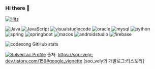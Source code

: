 ### Hi there 👋
[![Hits](https://hits.seeyoufarm.com/api/count/incr/badge.svg?url=https%3A%2F%2Fgithub.com%2Fcodexong&count_bg=%23A4C1E5&title_bg=%234D6ACD&icon=&icon_color=%23E7E7E7&title=hits&edge_flat=false)](https://hits.seeyoufarm.com)

![Java](https://img.shields.io/badge/Java-007396.svg?&style=for-the-badge&logo=Java&logoColor=white)
![JavaScript](https://img.shields.io/badge/JavaScript-F7DF1E.svg?&style=for-the-badge&logo=JavaScript&logoColor=white)
![visualstudiocode](https://img.shields.io/badge/visualstudiocode-007ACC.svg?&style=for-the-badge&logo=visualstudiocode&logoColor=white)
![oracle](https://img.shields.io/badge/oracle-F80000.svg?&style=for-the-badge&logo=oracle&logoColor=white)
![mysql](https://img.shields.io/badge/mysql-4479A1.svg?&style=for-the-badge&logo=mysql&logoColor=white)
![python](https://img.shields.io/badge/python-3776AB.svg?&style=for-the-badge&logo=python&logoColor=white)
![spring](https://img.shields.io/badge/spring-6DB33F.svg?&style=for-the-badge&logo=spring&logoColor=white)
![springboot](https://img.shields.io/badge/springboot-6DB33F.svg?&style=for-the-badge&logo=springboot&logoColor=white)
![macos](https://img.shields.io/badge/macos-000000.svg?&style=for-the-badge&logo=macos&logoColor=white)
![androidstudio](https://img.shields.io/badge/androidstudio-3DDC84.svg?&style=for-the-badge&logo=androidstudio&logoColor=white)
![firebase](https://img.shields.io/badge/firebase-FFCA28.svg?&style=for-the-badge&logo=firebase&logoColor=white)

![codexong GitHub stats](https://github-readme-stats.vercel.app/api?username=anuraghazra&theme=tokyonight&show_icons=true)

[![Solved.ac Profile](http://mazassumnida.wtf/api/v2/generate_badge?boj=백준아이디)](https://solved.ac/xongyuna/)
출처: https://soo-vely-dev.tistory.com/159#google_vignette [soo_vely의 개발로그:티스토리]

<!--
**codexong/codexong** is a ✨ _special_ ✨ repository because its `README.md` (this file) appears on your GitHub profile.

Here are some ideas to get you started:

- 🔭 I’m currently working on ...
- 🌱 I’m currently learning ...
- 👯 I’m looking to collaborate on ...
- 🤔 I’m looking for help with ...
- 💬 Ask me about ...
- 📫 How to reach me: ...
- 😄 Pronouns: ...
- ⚡ Fun fact: ...
-->
